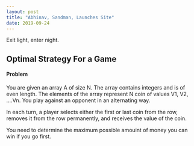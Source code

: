 ```yaml
---
layout: post
title: "Abhinav, Sandman, Launches Site"
date: 2019-09-24
---
```


Exit light, enter night.

## Optimal Strategy For a Game
#### Problem
You are given an array A of size N. The array contains integers and is of even length. The elements of the array represent N coin of values V1, V2, ....Vn. You play against an opponent in an alternating way.

In each turn, a player selects either the first or last coin from the row, removes it from the row permanently, and receives the value of the coin.

You need to determine the maximum possible amouint of money you can win if you go first.

